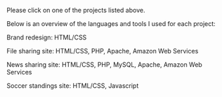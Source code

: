 Please click on one of the projects listed above.  

Below is an overview of the languages and tools I used for each project:

Brand redesign: HTML/CSS

File sharing site: HTML/CSS, PHP, Apache, Amazon Web Services

News sharing site: HTML/CSS, PHP, MySQL, Apache, Amazon Web Services

Soccer standings site: HTML/CSS, Javascript
